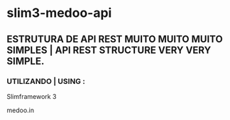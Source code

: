# slim3-medoo-api

## ESTRUTURA DE API REST MUITO MUITO MUITO SIMPLES | API REST STRUCTURE VERY VERY SIMPLE.

### UTILIZANDO | USING :

 Slimframework 3
 
 medoo.in

